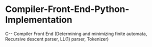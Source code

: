 # Compiler-Front-End-Python-Implementation
C-- Compiler Front End (Determining and minimizing finite automata, Recursive descent parser, LL(1) parser, Tokenizer)
